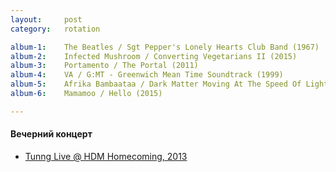 ```yaml
---
layout:     post
category:   rotation

album-1:    The Beatles / Sgt Pepper's Lonely Hearts Club Band (1967)
album-2:    Infected Mushroom / Converting Vegetarians II (2015)
album-3:    Portamento / The Portal (2011)
album-4:    VA / G:MT - Greenwich Mean Time Soundtrack (1999)
album-5:    Afrika Bambaataa / Dark Matter Moving At The Speed Of Light (2004)
album-6:    Mamamoo / Hello (2015)

---
```


#### Вечерний концерт
- [Tunng Live @ HDM Homecoming, 2013](https://www.youtube.com/watch?v=gpLUedgsm74)
